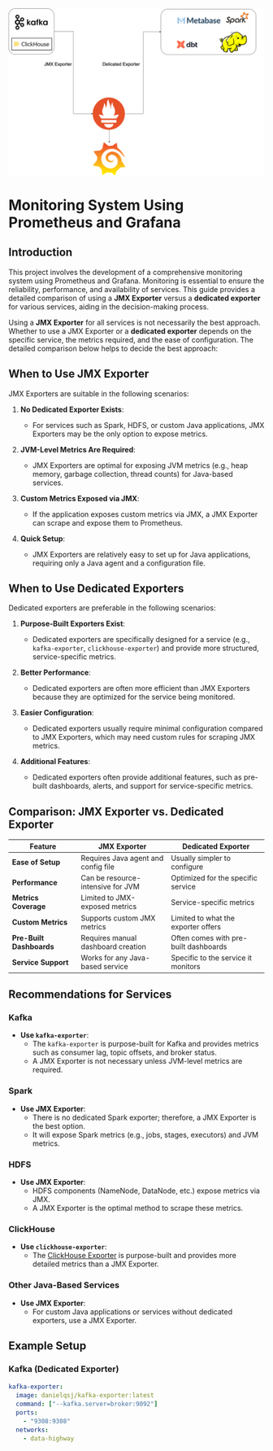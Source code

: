 ![Alt text](Monitoring.png)

# Monitoring System Using Prometheus and Grafana

## Introduction

This project involves the development of a comprehensive monitoring system using Prometheus and Grafana. 
Monitoring is essential to ensure the reliability, performance, and availability of services. 
This guide provides a detailed comparison of using a **JMX Exporter** versus a **dedicated exporter** for various services, aiding in the decision-making process.

Using a **JMX Exporter** for all services is not necessarily the best approach. Whether to use a JMX Exporter or a **dedicated exporter** depends on the specific service, the metrics required, and the ease of configuration. 
The detailed comparison below helps to decide the best approach:

## When to Use JMX Exporter

JMX Exporters are suitable in the following scenarios:

1. **No Dedicated Exporter Exists**:
   - For services such as Spark, HDFS, or custom Java applications, JMX Exporters may be the only option to expose metrics.

2. **JVM-Level Metrics Are Required**:
   - JMX Exporters are optimal for exposing JVM metrics (e.g., heap memory, garbage collection, thread counts) for Java-based services.

3. **Custom Metrics Exposed via JMX**:
   - If the application exposes custom metrics via JMX, a JMX Exporter can scrape and expose them to Prometheus.

4. **Quick Setup**:
   - JMX Exporters are relatively easy to set up for Java applications, requiring only a Java agent and a configuration file.

## When to Use Dedicated Exporters

Dedicated exporters are preferable in the following scenarios:

1. **Purpose-Built Exporters Exist**:
   - Dedicated exporters are specifically designed for a service (e.g., `kafka-exporter`, `clickhouse-exporter`) and provide more structured, service-specific metrics.

2. **Better Performance**:
   - Dedicated exporters are often more efficient than JMX Exporters because they are optimized for the service being monitored.

3. **Easier Configuration**:
   - Dedicated exporters usually require minimal configuration compared to JMX Exporters, which may need custom rules for scraping JMX metrics.

4. **Additional Features**:
   - Dedicated exporters often provide additional features, such as pre-built dashboards, alerts, and support for service-specific metrics.

## Comparison: JMX Exporter vs. Dedicated Exporter

| Feature                     | JMX Exporter                          | Dedicated Exporter                  |
|-----------------------------|---------------------------------------|-------------------------------------|
| **Ease of Setup**           | Requires Java agent and config file   | Usually simpler to configure        |
| **Performance**             | Can be resource-intensive for JVM     | Optimized for the specific service  |
| **Metrics Coverage**        | Limited to JMX-exposed metrics        | Service-specific metrics            |
| **Custom Metrics**          | Supports custom JMX metrics           | Limited to what the exporter offers |
| **Pre-Built Dashboards**    | Requires manual dashboard creation    | Often comes with pre-built dashboards|
| **Service Support**         | Works for any Java-based service      | Specific to the service it monitors |

## Recommendations for Services

### Kafka
- **Use `kafka-exporter`**:
  - The `kafka-exporter` is purpose-built for Kafka and provides metrics such as consumer lag, topic offsets, and broker status.
  - A JMX Exporter is not necessary unless JVM-level metrics are required.

### Spark
- **Use JMX Exporter**:
  - There is no dedicated Spark exporter; therefore, a JMX Exporter is the best option.
  - It will expose Spark metrics (e.g., jobs, stages, executors) and JVM metrics.

### HDFS
- **Use JMX Exporter**:
  - HDFS components (NameNode, DataNode, etc.) expose metrics via JMX.
  - A JMX Exporter is the optimal method to scrape these metrics.

### ClickHouse
- **Use `clickhouse-exporter`**:
  - The [ClickHouse Exporter](https://github.com/ClickHouse/clickhouse_exporter) is purpose-built and provides more detailed metrics than a JMX Exporter.

### Other Java-Based Services
- **Use JMX Exporter**:
  - For custom Java applications or services without dedicated exporters, use a JMX Exporter.

## Example Setup

### Kafka (Dedicated Exporter)
```yaml
kafka-exporter:
  image: danielqsj/kafka-exporter:latest
  command: ["--kafka.server=broker:9092"]
  ports:
    - "9308:9308"
  networks:
    - data-highway

